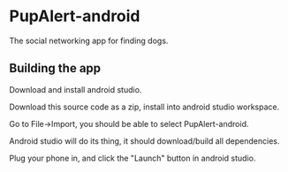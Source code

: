 # PupAlert-android
The social networking app for finding dogs.


## Building the app

Download and install android studio.

Download this source code as a zip, install into android studio workspace.

Go to File->Import, you should be able to select PupAlert-android.

Android studio will do its thing, it should download/build all dependencies.

Plug your phone in, and click the "Launch" button in android studio.
